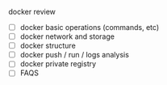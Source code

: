 docker review

- [ ] docker basic operations (commands, etc)
- [ ] docker network and storage
- [ ] docker structure
- [ ] docker push / run / logs analysis 
- [ ] docker private registry
- [ ] FAQS
